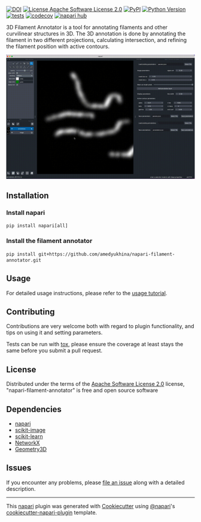 
[![DOI](https://zenodo.org/badge/513980347.svg)](https://zenodo.org/badge/latestdoi/513980347)
[![License Apache Software License 2.0](https://img.shields.io/pypi/l/napari-filament-annotator.svg?color=green)](https://github.com/amedyukhina/napari-filament-annotator/raw/main/LICENSE)
[![PyPI](https://img.shields.io/pypi/v/napari-filament-annotator.svg?color=green)](https://pypi.org/project/napari-filament-annotator)
[![Python Version](https://img.shields.io/pypi/pyversions/napari-filament-annotator.svg?color=green)](https://python.org)
[![tests](https://github.com/amedyukhina/napari-filament-annotator/workflows/tests/badge.svg)](https://github.com/amedyukhina/napari-filament-annotator/actions)
[![codecov](https://codecov.io/gh/amedyukhina/napari-filament-annotator/branch/main/graph/badge.svg)](https://codecov.io/gh/amedyukhina/napari-filament-annotator)
[![napari hub](https://img.shields.io/endpoint?url=https://api.napari-hub.org/shields/napari-filament-annotator)](https://napari-hub.org/plugins/napari-filament-annotator)

3D Filament Annotator is a tool for annotating filaments and other curvilinear structures in 3D. 
The 3D annotation is done by annotating the filament in two different projections, 
calculating intersection, and refining the filament position with active contours.

![demo](https://raw.githubusercontent.com/amedyukhina/napari-filament-annotator/main/docs/demo_09.gif)


## Installation

### Install napari

    pip install napari[all]

### Install the filament annotator

<!--
You can install `napari-filament-annotator` via [pip]:

    pip install napari-filament-annotator


To install latest development version :
-->
    pip install git+https://github.com/amedyukhina/napari-filament-annotator.git

## Usage

For detailed usage instructions, please refer to the [usage tutorial](docs/tutorial.md).

## Contributing

Contributions are very welcome both with regard to plugin functionality, and
tips on using it and setting parameters. 

Tests can be run with [tox], please ensure
the coverage at least stays the same before you submit a pull request.

## License

Distributed under the terms of the [Apache Software License 2.0] license,
"napari-filament-annotator" is free and open source software

## Dependencies

- [napari](https://github.com/napari/napari)
- [scikit-image](https://scikit-image.org/)
- [scikit-learn](https://github.com/scikit-learn/scikit-learn)
- [NetworkX](https://networkx.org/documentation/stable/index.html)
- [Geometry3D](https://github.com/GouMinghao/Geometry3D)


## Issues

If you encounter any problems, please [file an issue] along with a detailed description.


----------------------------------

This [napari] plugin was generated with [Cookiecutter] using [@napari]'s [cookiecutter-napari-plugin] template.


<!--
Don't miss the full getting started guide to set up your new package:
https://github.com/napari/cookiecutter-napari-plugin#getting-started

and review the napari docs for plugin developers:
https://napari.org/plugins/index.html
-->


[napari]: https://github.com/napari/napari
[Cookiecutter]: https://github.com/audreyr/cookiecutter
[@napari]: https://github.com/napari
[MIT]: http://opensource.org/licenses/MIT
[BSD-3]: http://opensource.org/licenses/BSD-3-Clause
[GNU GPL v3.0]: http://www.gnu.org/licenses/gpl-3.0.txt
[GNU LGPL v3.0]: http://www.gnu.org/licenses/lgpl-3.0.txt
[Apache Software License 2.0]: http://www.apache.org/licenses/LICENSE-2.0
[Mozilla Public License 2.0]: https://www.mozilla.org/media/MPL/2.0/index.txt
[cookiecutter-napari-plugin]: https://github.com/napari/cookiecutter-napari-plugin

[file an issue]: https://github.com/amedyukhina/napari-filament-annotator/issues

[napari]: https://github.com/napari/napari
[tox]: https://tox.readthedocs.io/en/latest/
[pip]: https://pypi.org/project/pip/
[PyPI]: https://pypi.org/
